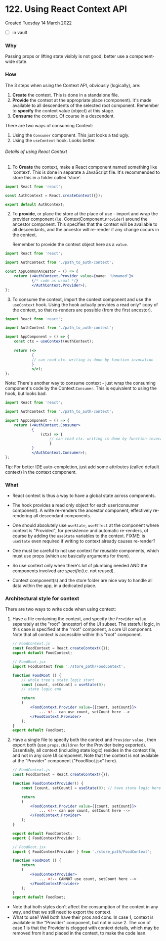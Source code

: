 # 122. Using React Context API
Created Tuesday 14 March 2022
- [ ] in vault

### Why
Passing props or lifting state visibly is not good, better use a component-wide state.

### How
The 3 steps when using the Context API, obviously (logically), are:
1. **Create** the context. This is done in a standalone file.
2. **Provide** the context at the appropriate place (component). It's made available to all descendents of the selected root component. Remember to **specify** the context value (object) at this stage.
3. **Consume** the context. Of course in a descendent.

There are two ways of consuming Context:
1. Using the `Consumer` component. This just looks a tad ugly.
2. Using the `useContext` hook. Looks better.

###### Details of using React Context
1. To **Create** the context, make a React component named something like 'context'. This is done in separate a JavaScript file. It's recommended to store this in a folder called 'store'.
```js
import React from 'react';

const AuthContext = React.createContext({});

export default AuthContext;
```
2. To **provide**, or place the store at the place of use - import and wrap the provider component (i.e. ContextComponent.`Provider`) around the ancestor component. This specifies that the context will be available to all descendants, and the ancestor will re-render if any change occurs in the context.
   
   Remember to provide the context object here as a `value`.
```jsx
import React from 'react';

import AuthContext from './path_to_auth-context';

const AppCommonAncestor = () => {
	return (<AuthContext.Provider value={name: 'Unnamed'}> 
			{/* code as usual */}
			</AuthContext.Provider>);
};
```
3.  To consume the context, import the context component and use the `useContext` hook. Using the hook actually provides a read only<span title="write is achieved using functions, similar to lifting state up">*</span> copy of the context, so that re-renders are possible (from the first ancestor).
```jsx
import React from 'react';

import AuthContext from './path_to_auth-context';

import AppComponent = () => {
	const ctx = useContext(AuthContext);
	
	return (<>
			{ 
			// can read ctx. writing is done by function invocation
			}
			</>);
};
```

Note: There's another way to consume context - just wrap the consuming component's code by the Context.`Consumer`. This is equivalent to using the hook, but looks bad.
```jsx
import React from 'react';

import AuthContext from './path_to_auth-context';

import AppComponent = () => {
	return (<AuthContext.Consumer>
			{ 
				(ctx) => {
					// can read ctx. writing is done by function invocation
					}
			}
			</AuthContext.Consumer>);
};
```

Tip: For better IDE auto-completion, just add some attributes (called default context) in the context component.

### What
- React context is thus a way to have a global state across components.
- The hook provides a read only object for each user(consumer component). A write re-renders the ancestor component, effectively re-rendering all descendant components.

- One should absolutely use `useState`, `useEffect` at the component where context is "Provided", for persistence and automatic re-renders, of course by adding the `useState` variables to the context. FIXME: is `useState` even required if writing to context already causes re-render?

- One must be careful to not use context for reusable components, which must use props (which are basically arguments for them).
- So use context only when there's lot of plumbing needed AND the components involved are *specific*(i.e. not reused).

- Context component(s) and the store folder are nice way to handle all data within the app, in a dedicated place.

### Architectural style for context
There are two ways to write code when using context:
1. Have a file containing the context, and specify the `Provider` `value` separately at the "root" (ancestor) of the UI subset. The stateful logic, in this case is specified at the "root" component, a core UI component. Note that all context is accessible within this "root" component.
	```jsx
	// FoodContext.js
	const FoodContext = React.createContext({});
	export default FoodContext;
	```
	```jsx
	// FoodRoot.jsx
	import FoodContext from './store_path/FoodContext';

	function FoodRoot () {
		// whole tree's state logic start
		const [count, setCount] = useState(0);
		// state logic end

		return 
		(
			<FoodContext.Provider value={{count, setCount}}>
				... <!-- can use count, setCount here -->
			</FoodContext.Provider>
		);
	}
	export default FoodRoot;
	```
2. Have a single file to specify both the context and `Provider` `value` , then export both (use `props.children` for the Provider being exported). Essentially, all context (including state logic) resides in the context file, and not in any core UI component. Note that the context is not available at the "Provider" component ("FoodRoot.jsx" here).
	```jsx
	// FoodContext.js
	const FoodContext = React.createContext({});

	function FoodContextProvider() {
		const [count, setCount] = useState(0); // have state logic here

		return 
		(
			<FoodContext.Provider value={{count, setCount}}>
				... <!-- can use count, setCount here -->
			</FoodContext.Provider>
		);
	}
	
	export default FoodContext;
	export { FoodContextProvider };
	```
	```jsx
	// FoodRoot.jsx
	import { FoodContextProvider } from './store_path/FoodContext';

	function FoodRoot () {
		return 
		(
			<FoodContextProvider>
				... <!-- CANNOT use count, setCount here -->
			</FoodContextProvider>
		);
	}
	export default FoodRoot;
	```

- Note that both styles don't affect the consumption of the context in any way, and that we still need to export the context.
- What to use? Well both have their pros and cons. In case 1, context is available in the "Provider" component, but not in case 2. The con of case 1 is that the Provider is clogged with context details, which may be removed from it and placed in the context, to make the code lean.